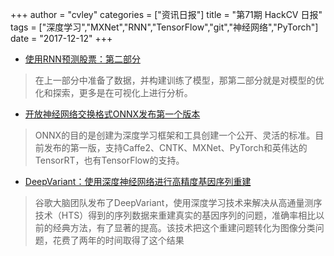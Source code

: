 +++
author = "cvley"
categories = ["资讯日报"]
title = "第71期 HackCV 日报"
tags = ["深度学习","MXNet","RNN","TensorFlow","git","神经网络","PyTorch"]
date = "2017-12-12"
+++

- [使用RNN预测股票：第二部分](https://lilianweng.github.io/lil-log/2017/07/22/predict-stock-prices-using-RNN-part-2.html?from=hackcv&hmsr=hackcv.com&utm_medium=hackcv.com&utm_source=hackcv.com)

> 在上一部分中准备了数据，并构建训练了模型，那第二部分就是对模型的优化和探索，更多是在可视化上进行分析。

- [开放神经网络交换格式ONNX发布第一个版本](https://research.fb.com/onnx-v1-released/?from=hackcv&hmsr=hackcv.com&utm_medium=hackcv.com&utm_source=hackcv.com)

> ONNX的目的是创建为深度学习框架和工具创建一个公开、灵活的标准。目前发布的第一版，支持Caffe2、CNTK、MXNet、PyTorch和英伟达的TensorRT，也有TensorFlow的支持。

- [DeepVariant：使用深度神经网络进行高精度基因序列重建](https://research.googleblog.com/2017/12/deepvariant-highly-accurate-genomes.html?from=hackcv&hmsr=hackcv.com&utm_medium=hackcv.com&utm_source=hackcv.com)

> 谷歌大脑团队发布了DeepVariant，使用深度学习技术来解决从高通量测序技术（HTS）得到的序列数据来重建真实的基因序列的问题，准确率相比以前的经典方法，有了显著的提高。该技术把这个重建问题转化为图像分类问题，花费了两年的时间取得了这个结果

